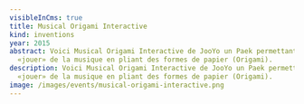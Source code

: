 ```yaml
---
visibleInCms: true
title: Musical Origami Interactive
kind: inventions
year: 2015
abstract: Voici Musical Origami Interactive de JooYo un Paek permettant de
  «jouer» de la musique en pliant des formes de papier (Origami).
description: Voici Musical Origami Interactive de JooYo un Paek permettant de
  «jouer» de la musique en pliant des formes de papier (Origami).
image: /images/events/musical-origami-interactive.png
---
```

